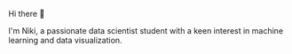 Hi there 👋

I'm Niki, a passionate data scientist student with a keen interest in machine learning and data visualization.

